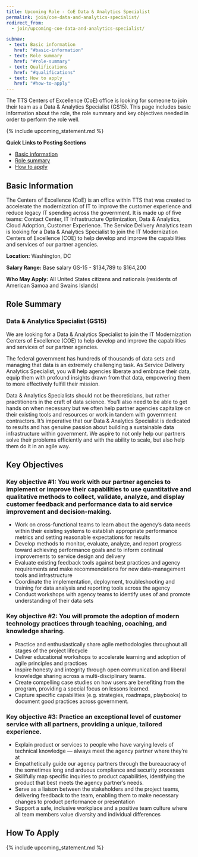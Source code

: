 ```yaml
---
title: Upcoming Role - CoE Data & Analytics Specialist
permalink: join/coe-data-and-analytics-specialist/
redirect_from:
  - join/upcoming-coe-data-and-analytics-specialist/

subnav:
 - text: Basic information
   href: "#basic-information"
 - text: Role summary
   href: "#role-summary"
 - text: Qualifications
   href: "#qualifications"
 - text: How to apply
   href: "#how-to-apply"
---
```


The TTS Centers of Excellence (CoE) office is looking for someone to join their team as a Data & Analytics Specialist (GS15). This page includes basic information about the role, the role summary and key objectives needed in order to perform the role well.

{% include upcoming_statement.md %}

**Quick Links to Posting Sections**
- [Basic information](#basic-information)
- [Role summary](#role-summary)
- [How to apply](#how-to-apply)

## Basic Information

The Centers of Excellence (CoE) is an office within TTS that was created to accelerate the modernization of IT to improve
the customer experience and reduce legacy IT spending across the government. It is made up of five teams: Contact Center, IT
Infrastructure Optimization, Data & Analytics, Cloud Adoption, Customer Experience. The Service Delivery Analytics team is looking for a Data & Analytics Specialist to join the IT Modernization Centers of Excellence (COE) to help develop and improve the capabilities and services of our partner agencies.

**Location:**
Washington, DC

**Salary Range:**
Base salary GS-15 - $134,789 to $164,200

**Who May Apply:**
All United States citizens and nationals (residents of American Samoa and Swains Islands)

## Role Summary

### Data & Analytics Specialist (GS15)

We are looking for a Data & Analytics Specialist to join the IT Modernization Centers of Excellence (COE) to help develop and improve the capabilities and services of our partner agencies.

The federal government has hundreds of thousands of data sets and managing that data is an extremely challenging task. As Service Delivery Analytics Specialist, you will help agencies liberate and embrace their data, equip them with profound insights drawn from that data, empowering them to more effectively fulfill their mission.

Data & Analytics Specialists should not be theoreticians, but rather practitioners in the craft of data science. You’ll also need to be able to get hands on when necessary but we often help partner agencies capitalize on their existing tools and resources or work in tandem with government contractors. It’s imperative that our Data & Analytics Specialist is dedicated to results and has genuine passion about building a sustainable data infrastructure within government. We aspire to not only help our partners solve their problems efficiently and with the ability to scale, but also help them do it in an agile way.

## Key Objectives

### Key objective #1: You work with our partner agencies to implement or improve their capabilities to use quantitative and qualitative methods to collect, validate, analyze, and display customer feedback and performance data to aid service improvement and decision-making.

- Work on cross-functional teams to learn about the agency’s data needs within their existing systems to establish appropriate performance metrics and setting reasonable expectations for results
- Develop methods to monitor, evaluate, analyze, and report progress toward achieving performance goals and to inform continual improvements to service design and delivery
- Evaluate existing feedback tools against best practices and agency requirements and make recommendations for new data-management tools and infrastructure
- Coordinate the implementation, deployment, troubleshooting and training for data analysis and reporting tools across the agency
- Conduct workshops with agency teams to identify uses of and promote understanding of their data sets

### Key objective #2: You will promote the adoption of modern technology practices through teaching, coaching, and knowledge sharing.

- Practice and enthusiastically share agile methodologies throughout all stages of the project lifecycle
- Deliver educational workshops to accelerate learning and adoption of agile principles and practices
- Inspire honesty and integrity through open communication and liberal knowledge sharing across a multi-disciplinary teams.
- Create compelling case studies on how users are benefiting from the program, providing a special focus on lessons learned.
- Capture specific capabilities (e.g. strategies, roadmaps, playbooks) to document good practices across government.

### Key objective #3: Practice an exceptional level of customer service with all partners, providing a unique, tailored experience.

- Explain product or services to people who have varying levels of technical knowledge — always meet the agency partner where they’re at
- Empathetically guide our agency partners through the bureaucracy of the sometimes long and arduous compliance and security processes
- Skillfully map specific inquiries to product capabilities, identifying the product that best meets the agency partner’s needs.
- Serve as a liaison between the stakeholders and the project teams, delivering feedback to the team, enabling them to make necessary changes to product performance or presentation
- Support a safe, inclusive workplace and a positive team culture where all team members value diversity and individual differences

## How To Apply

{% include upcoming_statement.md %}
